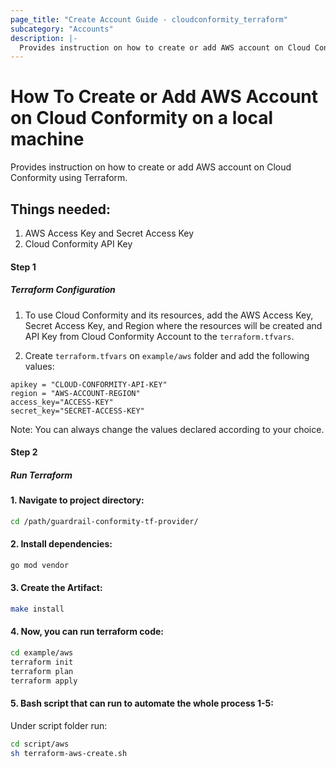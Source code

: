 ```yaml
---
page_title: "Create Account Guide - cloudconformity_terraform"
subcategory: "Accounts"
description: |-
  Provides instruction on how to create or add AWS account on Cloud Conformity using Terraform.
---
```


# How To Create or Add AWS Account on Cloud Conformity on a local machine
Provides instruction on how to create or add AWS account on Cloud Conformity using Terraform.

## Things needed:
1. AWS Access Key and Secret Access Key
2. Cloud Conformity API Key

#### Step 1

##### Terraform Configuration

1. To use Cloud Conformity and its resources, add the AWS Access Key, Secret Access Key, and Region where the resources will be created and API Key from Cloud Conformity Account to the `terraform.tfvars`. 

2. Create `terraform.tfvars` on `example/aws` folder and add the following values:

```
apikey = "CLOUD-CONFORMITY-API-KEY"
region = "AWS-ACCOUNT-REGION"
access_key="ACCESS-KEY"
secret_key="SECRET-ACCESS-KEY"
```
Note: You can always change the values declared according to your choice.

#### Step 2

##### Run Terraform

#### 1. Navigate to project directory:
```sh
cd /path/guardrail-conformity-tf-provider/
```
#### 2. Install dependencies:
```sh
go mod vendor
```
#### 3. Create the Artifact:
```sh
make install
```
#### 4. Now, you can run terraform code:
```sh
cd example/aws
terraform init
terraform plan
terraform apply
```
#### 5. Bash script that can run to automate the whole process 1-5:

Under script folder run:
```sh
cd script/aws
sh terraform-aws-create.sh
```
